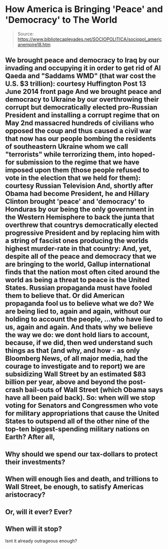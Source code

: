 # How America is Bringing 'Peace' and 'Democracy' to The World

> Source: https://www.bibliotecapleyades.net/SOCIOPOLITICA/sociopol_americanempire18.htm

We brought peace and democracy to Iraq by
our invading and occupying it in order to get rid of Al Qaeda and
"Saddams WMD" (that war cost the U.S. $3
trillion):
courtesy Huffington
Post
13 June 2014
front page
And we brought peace and democracy to
Ukraine by our
overthrowing their corrupt but democratically elected pro-Russian
President and installing a corrupt regime that on May 2nd
massacred hundreds of civilians who opposed the coup and thus caused
a civil war that now has our people
bombing the residents of southeastern Ukraine whom we call
"terrorists" while terrorizing them, into hoped-for submission to the
regime that we have imposed upon them (those people refused to vote in
the election that we held for them):
courtesy Russian
Television
And, shortly after Obama had become
President, he
and Hillary Clinton brought
'peace' and 'democracy' to Honduras
by our being the only government in the Western Hemisphere to back the
junta that overthrew that countrys democratically elected progressive
President and by replacing him with a string of fascist ones producing
the worlds highest murder-rate in that country:
And, yet, despite all of the peace and
democracy that we are bringing to the world, Gallup international finds
that the nation most often cited around the world as being a threat to
peace
is the United States.
Russian propaganda must have fooled them to
believe that. Or did American
propaganda fool us to
believe what we do?
We are being lied to, again and again,
without our holding to account the people,
...who have lied
to us, again and again.
And thats why we believe the way we do: we
dont hold liars to account, because, if we did, then wed understand
such things as that (and why, and how - as only Bloomberg News, of all
major media,
had the courage to investigate and to report) we are subsidizing
Wall Street by an estimated $83 billion per year, above and beyond the
post-crash bail-outs of Wall Street (which Obama says have all
been paid back).
So: when will we stop voting for Senators
and Congressmen who vote for military appropriations that cause the
United States to outspend all
of the other nine of the top-ten biggest-spending military nations
on Earth?
After all,
-
Why should we spend our tax-dollars
to protect their investments?
-
When will enough lies and death, and
trillions to Wall Street, be enough, to satisfy Americas
aristocracy?
-
Or, will it ever? Ever?
-
When will it stop?
-
Isnt it already outrageous enough?
